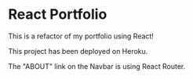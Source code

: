 # React Portfolio

This is a refactor of my portfolio using React!

This project has been deployed on Heroku. 

The "ABOUT" link on the Navbar is using React Router. 

